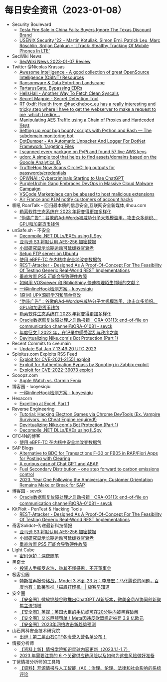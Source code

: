 # 每日安全资讯（2023-01-08）

- Security Boulevard
  - [Tesla Fire Sale in China Fails: Buyers Ignore The Texas Discount Brand](https://securityboulevard.com/2023/01/tesla-fire-sale-in-china-fails-buyers-ignore-the-texas-discount-brand/)
  - [USENIX Security ’22 – Martin Kotuliak, Simon Erni, Patrick Leu, Marc Röschlin, Srdjan Čapkun – ‘LTrack: Stealthy Tracking Of Mobile Phones In LTE’](https://securityboulevard.com/2023/01/usenix-security-22-martin-kotuliak-simon-erni-patrick-leu-marc-roschlin-srdjan-capkun-ltrack-stealthy-tracking-of-mobile-phones-in-lte/)
- SecWiki News
  - [SecWiki News 2023-01-07 Review](http://www.sec-wiki.com/?2023-01-07)
- Twitter @Nicolas Krassas
  - [Awesome Intelligence - A good collection of great OpenSource Intelligence (OSINT) Resources](https://twitter.com/Dinosn/status/1611781582586773516)
  - [Ransomware & Data Extortion Landscape](https://twitter.com/Dinosn/status/1611772293876785157)
  - [TartarusGate, Bypassing EDRs](https://twitter.com/Dinosn/status/1611771688269529094)
  - [HellsHall - Another Way To Fetch Clean Syscalls](https://twitter.com/Dinosn/status/1611771629641539585)
  - [Secret Magpie - Secret Detection Tool](https://twitter.com/Dinosn/status/1611742959845654528)
  - [RT 0xdf: Health from @hackthebox_eu has a really interesting and tricky step where I have to get the webserver to make a request to me, which I redire...](https://twitter.com/0xdf_/status/1611739256627642368)
  - [Manipulating AES Traffic using a Chain of Proxies and Hardcoded Keys](https://twitter.com/Dinosn/status/1611681014744596486)
  - [Setting up your bug bounty scripts with Python and Bash — The subdomain monitoring bot](https://twitter.com/Dinosn/status/1611680826902876161)
  - [DotDumper - An Automatic Unpacker And Logger For DotNet Framework Targeting Files](https://twitter.com/Dinosn/status/1611629355892875265)
  - [I scanned every package on PyPi and found 57 live AWS keys](https://twitter.com/Dinosn/status/1611629247008837634)
  - [udon: A simple tool that helps to find assets/domains based on the Google Analytics ID.](https://twitter.com/Dinosn/status/1611629195766923265)
  - [TruffleHog Now Scans CircleCI log outputs for passwords/credentials](https://twitter.com/Dinosn/status/1611629163299090432)
  - [OPWNAI : Cybercriminals Starting to Use ChatGPT](https://twitter.com/Dinosn/status/1611629092926881793)
  - [PurpleUrchin Gang Embraces DevOps in Massive Cloud Malware Campaign](https://twitter.com/Dinosn/status/1611628778337206272)
  - [VSCode Marketplace can be abused to host malicious extensions](https://twitter.com/Dinosn/status/1611628554847981570)
  - [Air France and KLM notify customers of account hacks](https://twitter.com/Dinosn/status/1611628516927504384)
- 嘶吼 RoarTalk – 回归最本质的信息安全,互联网安全新媒体,4hou.com
  - [勒索软件生态系统在 2023 年将变得更加多样化](https://www.4hou.com/posts/jJDv)
  - [“伪装广告”：谷歌的Ad-Words被威胁分子大规模滥用，攻击众多组织、GPU和加密货币钱包](https://www.4hou.com/posts/JXmg)
- unSafe.sh - 不安全
  - [Decompile .NET DLLs/EXEs using ILSpy](https://buaq.net/go-144594.html)
  - [亚马逊 S3 将默认用 AES-256 加密数据](https://buaq.net/go-144596.html)
  - [小鼠研究显示长期运动可延缓器官衰老](https://buaq.net/go-144597.html)
  - [Setup FTP server on Ubuntu](https://buaq.net/go-144579.html)
  - [使用 eBPF-TC 在内核中安全地改变数据包](https://buaq.net/go-144577.html)
  - [REST-Attacker - Designed As A Proof-Of-Concept For The Feasibility Of Testing Generic Real-World REST Implementations](https://buaq.net/go-144574.html)
  - [垂直放置 PS5 可能会导致硬件故障](https://buaq.net/go-144585.html)
  - [如何用 VOSviewer 和 BiblioShiny 快速梳理陌生领域的文献？](https://buaq.net/go-144568.html)
  - [一种inlineHook检测方案 - luoyesiqiu](https://buaq.net/go-144561.html)
  - [[原创] UPX源码学习和简单修改](https://buaq.net/go-144562.html)
  - [“伪装广告”：谷歌的Ad-Words被威胁分子大规模滥用，攻击众多组织、GPU和加密货币钱包](https://buaq.net/go-144549.html)
  - [勒索软件生态系统在 2023 年将变得更加多样化](https://buaq.net/go-144548.html)
  - [Oracle数据恢复故障处理之启动报错：ORA-03113: end-of-file on communication channel和ORA-01081 - sevck](https://buaq.net/go-144550.html)
  - [年度征文 | 2022 年，在记录中感受混乱与秩序之美](https://buaq.net/go-144556.html)
  - [Devirtualizing Nike.com's Bot Protection (Part 1)](https://buaq.net/go-144546.html)
- Recent Commits to cve:main
  - [Update Sat Jan  7 13:49:20 UTC 2023](https://github.com/trickest/cve/commit/f70d5969f813a84bf10f91631597b1cda5e8ea81)
- Sploitus.com Exploits RSS Feed
  - [Exploit for CVE-2021-21551 exploit](https://sploitus.com/exploit?id=AC8D2492-71F7-558A-B3DB-92BFEE01C154&utm_source=rss&utm_medium=rss)
  - [Exploit for Authentication Bypass by Spoofing in Zabbix exploit](https://sploitus.com/exploit?id=007F0400-CE2C-5E60-9459-E910F38FF6CC&utm_source=rss&utm_medium=rss)
  - [Exploit for CVE-2022-39073 exploit](https://sploitus.com/exploit?id=891B9809-E288-534D-AD38-8132024FDB49&utm_source=rss&utm_medium=rss)
- Scoopz.com
  - [Apple Watch vs. Garmin Fenix](https://blog.scoopz.com/2023/01/07/apple-watch-vs-garmin-fenix/)
- 博客园 - luoyesiqiu
  - [一种inlineHook检测方案 - luoyesiqiu](https://www.cnblogs.com/luoyesiqiu/p/inlineHookDetect.html)
- Hexacorn
  - [Excelling at Excel, Part 1](https://www.hexacorn.com/blog/2023/01/07/excelling-at-excel-part-1/)
- Reverse Engineering
  - [Tutorial: Hacking Electron Games via Chrome DevTools (Ex. Vampire Survivors, no Cheat Engine required!)](https://www.reddit.com/r/ReverseEngineering/comments/1063696/tutorial_hacking_electron_games_via_chrome/)
  - [Devirtualizing Nike.com's Bot Protection (Part 1)](https://www.reddit.com/r/ReverseEngineering/comments/105bp56/devirtualizing_nikecoms_bot_protection_part_1/)
  - [Decompile .NET DLLs/EXEs using ILSpy](https://www.reddit.com/r/ReverseEngineering/comments/105ruas/decompile_net_dllsexes_using_ilspy/)
- CFC4N的博客
  - [使用 eBPF-TC 在内核中安全地改变数据包](https://www.cnxct.com/using-ebpf-tc-to-securely-mangle-packets-in-the-kernel/)
- SAP Blogs
  - [Alternative to BDC for Transactions F-30 or FB05 in RAP/Fiori Apps for Posting with Clearing](https://blogs.sap.com/2023/01/07/alternative-to-bdc-for-transactions-f-30-or-fb05-in-rap-fiori-apps-for-posting-with-clearing/)
  - [A curious case of Chat GPT and ABAP](https://blogs.sap.com/2023/01/07/a-curious-case-of-chat-gpt-and-abap/)
  - [Fuel Secondary Distribution – one step forward to carbon emissions control](https://blogs.sap.com/2023/01/07/fuel-secondary-distribution-one-step-forward-to-carbon-emissions-control/)
  - [2023, Year One Following the Anniversary: Customer Orientation Remains Make or Break for SAP](https://blogs.sap.com/2023/01/07/2023-year-one-following-the-anniversary-customer-orientation-remains-make-or-break-for-sap/)
- 博客园 - sevck
  - [Oracle数据恢复故障处理之启动报错：ORA-03113: end-of-file on communication channel和ORA-01081 - sevck](https://www.cnblogs.com/sevck/p/17032422.html)
- KitPloit - PenTest & Hacking Tools
  - [REST-Attacker - Designed As A Proof-Of-Concept For The Feasibility Of Testing Generic Real-World REST Implementations](http://www.kitploit.com/2023/01/rest-attacker-designed-as-proof-of.html)
- 奇客Solidot–传递最新科技情报
  - [亚马逊 S3 将默认用 AES-256 加密数据](https://www.solidot.org/story?sid=73832)
  - [小鼠研究显示长期运动可延缓器官衰老](https://www.solidot.org/story?sid=73831)
  - [垂直放置 PS5 可能会导致硬件故障](https://www.solidot.org/story?sid=73830)
- Light Cube
  - [密码保护：深夜随笔](https://github.red/solitude/)
- 黑奇士
  - [投资人手撕罗永浩，称其不懂感恩，不开董事会](https://mp.weixin.qq.com/s?__biz=MzI5ODYwNTE4Nw==&mid=2247487319&idx=1&sn=30d7b97df92fd3cae105b46e43648936&chksm=eca200bbdbd589adbde2266ea8c03c3c410cf8d05cf0f997a7bdc6cd7cce45b023a546fddf35&scene=58&subscene=0#rd)
- 极客公园
  - [特斯拉再掀价格战，Model 3 不到 23 万；李彦宏：马化腾说的问题，百度也有；欧莱雅推「描眉打印机」| 极客早知道](https://mp.weixin.qq.com/s?__biz=MTMwNDMwODQ0MQ==&mid=2652980079&idx=1&sn=2f7c7d8e318ca5981d719880a7400da9&chksm=7e543ed94923b7cf8e809f034164112f91e171f0497ba9429e917f10ba30009e69b0c830de87&scene=58&subscene=0#rd)
- 安全圈
  - [【安全圈】微软挑战谷歌推出ChatGPT AI新版本，微美全息AI协同创新聚焦主流领域](https://mp.weixin.qq.com/s?__biz=MzIzMzE4NDU1OQ==&mid=2652029510&idx=1&sn=bc8de536c9c45054c842432d95da9255&chksm=f36fee06c4186710bdf350d5fb4aa345824810256b4918098f3a30ccd202a44fe0bf41b25d9f&scene=58&subscene=0#rd)
  - [【安全圈】英媒：英国大臣的手机或可在20分钟内被黑客破解](https://mp.weixin.qq.com/s?__biz=MzIzMzE4NDU1OQ==&mid=2652029510&idx=2&sn=110c15443d7db7dd3072fcef5ded8fa6&chksm=f36fee06c4186710e8e416d8b3721f4b80218117974419104799f37c8358244f5e42815c83af&scene=58&subscene=0#rd)
  - [【安全圈】又吃巨额罚单！Meta因违反欧盟规定被罚 3.9 亿欧元](https://mp.weixin.qq.com/s?__biz=MzIzMzE4NDU1OQ==&mid=2652029510&idx=3&sn=2f26502b2f8fc853ea66a271e73d3fee&chksm=f36fee06c4186710f12b7d19a6989571233ee050b975f08f7c3b89556fdf15bb8fc0c90e7540&scene=58&subscene=0#rd)
  - [【安全圈】2023年网络攻击新趋势预测](https://mp.weixin.qq.com/s?__biz=MzIzMzE4NDU1OQ==&mid=2652029510&idx=4&sn=60a3c2b36fddb87dc9c43967c80f05bf&chksm=f36fee06c4186710a0ddbb37bf796ae32a1988dcd9ff983158a434626da9df99709b6543f9af&scene=58&subscene=0#rd)
- 山石网科安全技术研究院
  - [出炉｜第二届山石CTF冬令营入营名单公布！](https://mp.weixin.qq.com/s?__biz=MzUzMDUxNTE1Mw==&mid=2247499431&idx=1&sn=f2fa9b1e6ef63a17117db4520b87c9a8&chksm=fa522b19cd25a20fa66d16cae2f6707f9a3f88dd0e7d8d47c55fd89a9a39bf47fdbc0c5ea130&scene=58&subscene=0#rd)
- 情报分析师
  - [【资料上新】情报学院知识星球内容更新（2023.1.1-1.7）](https://mp.weixin.qq.com/s?__biz=MzA3Mjc1MTkwOA==&mid=2650522323&idx=1&sn=9a1eb954e0680fe016d8c8eb31c7903e&chksm=8716ec98b061658e6b88c45534041caf60c252f569a97f390074cf5d49a79d12a2b2b65d5067&scene=58&subscene=0#rd)
  - [2023 年需要注意的 6 个关键供应链风险以及如何为这些风险做好准备](https://mp.weixin.qq.com/s?__biz=MzA3Mjc1MTkwOA==&mid=2650522323&idx=2&sn=561e763b6ed849ac6af53c694cd50428&chksm=8716ec98b061658e3f1dcea6037115f9bacd083e9ca39653787b73be13fd7fca73a62939dbe3&scene=58&subscene=0#rd)
- 丁爸情报分析师的工具箱
  - [【资料】开源情报与人工智能（AI）：治理、伦理、法律和社会影响的系统评论](https://mp.weixin.qq.com/s?__biz=MzI2MTE0NTE3Mw==&mid=2651134328&idx=1&sn=fed45f69d1896278c5c8e6affb0a439c&chksm=f1af6e42c6d8e754cafa97d637c7244b3a96f16b8268a068c3fad268b0b67d70b7394e8aa1dc&scene=58&subscene=0#rd)
